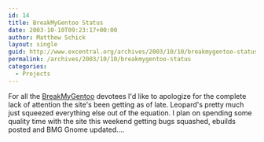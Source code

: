 ```yaml
---
id: 14
title: BreakMyGentoo Status
date: 2003-10-10T09:23:17+00:00
author: Matthew Schick
layout: single
guid: http://www.excentral.org/archives/2003/10/10/breakmygentoo-status/
permalink: /archives/2003/10/10/breakmygentoo-status
categories:
  - Projects
---
```

For all the [BreakMyGentoo](http://breakmygentoo.net) devotees I'd like to
apologize for the complete lack of attention the site's been getting as of late.
Leopard's pretty much just squeezed everything else out of the equation.  I plan
on spending some quality time with the site this weekend getting bugs squashed,
ebuilds posted and BMG Gnome updated....
